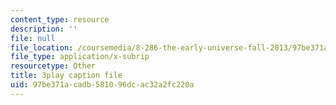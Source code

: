 ```yaml
---
content_type: resource
description: ''
file: null
file_location: /coursemedia/8-286-the-early-universe-fall-2013/97be371acadb581096dcac32a2fc220a_seBwiL9InII.vtt
file_type: application/x-subrip
resourcetype: Other
title: 3play caption file
uid: 97be371a-cadb-5810-96dc-ac32a2fc220a
---
```

